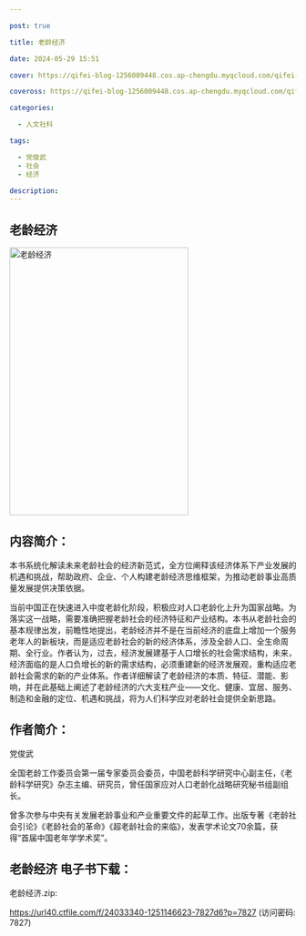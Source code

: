 ```yaml
---

post: true

title: 老龄经济

date: 2024-05-29 15:51

cover: https://qifei-blog-1256009448.cos.ap-chengdu.myqcloud.com/qifei-blog/657d7ce0c458853aeff0fbe2.jpg

coveross: https://qifei-blog-1256009448.cos.ap-chengdu.myqcloud.com/qifei-blog/657d7ce0c458853aeff0fbe2.jpg

categories:

  - 人文社科

tags:

  - 党俊武
  - 社会
  - 经济

description:
---
```


## 老龄经济
<img alt="老龄经济 " class="aligncenter loaded" data-was-processed="true" decoding="async" fetchpriority="high" height="471" src="https://qifei-blog-1256009448.cos.ap-chengdu.myqcloud.com/qifei-blog/657d7ce0c458853aeff0fbe2.jpg" style="cursor: zoom-in;" width="314"/>

## 内容简介：

本书系统化解读未来老龄社会的经济新范式，全方位阐释该经济体系下产业发展的机遇和挑战，帮助政府、企业、个人构建老龄经济思维框架，为推动老龄事业高质量发展提供决策依据。

当前中国正在快速进入中度老龄化阶段，积极应对人口老龄化上升为国家战略。为落实这一战略，需要准确把握老龄社会的经济特征和产业结构。本书从老龄社会的基本规律出发，前瞻性地提出，老龄经济并不是在当前经济的底盘上增加一个服务老年人的新板块，而是适应老龄社会的新的经济体系，涉及全龄人口、全生命周期、全行业。作者认为，过去，经济发展建基于人口增长的社会需求结构，未来，经济面临的是人口负增长的新的需求结构，必须重建新的经济发展观，重构适应老龄社会需求的新的产业体系。作者详细解读了老龄经济的本质、特征、潜能、影响，并在此基础上阐述了老龄经济的六大支柱产业——文化、健康、宜居、服务、制造和金融的定位、机遇和挑战，将为人们科学应对老龄社会提供全新思路。

## 作者简介：

党俊武

全国老龄工作委员会第一届专家委员会委员，中国老龄科学研究中心副主任，《老龄科学研究》杂志主编、研究员，曾任国家应对人口老龄化战略研究秘书组副组长。

曾多次参与中央有关发展老龄事业和产业重要文件的起草工作。出版专著《老龄社会引论》《老龄社会的革命》《超老龄社会的来临》，发表学术论文70余篇，获得“首届中国老年学学术奖”。

## 老龄经济 电子书下载：

老龄经济.zip: 

https://url40.ctfile.com/f/24033340-1251146623-7827d6?p=7827 (访问密码: 7827)
